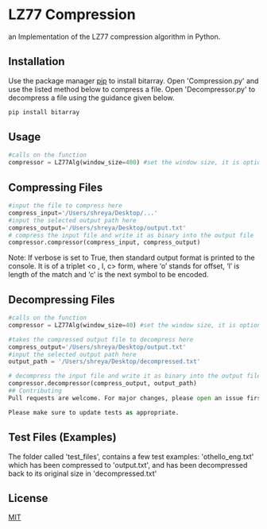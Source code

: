 # LZ77 Compression

an Implementation of the LZ77 compression algorithm in Python.

## Installation

Use the package manager [pip](https://pip.pypa.io/en/stable/) to install bitarray. 
Open 'Compression.py' and use the listed method below to compress a file. Open 'Decompressor.py' to decompress a file using the guidance given below.

```bash
pip install bitarray
```

## Usage

```python
#calls on the function
compressor = LZ77Alg(window_size=400) #set the window size, it is optional, however higher window size recomended for larger files
```
## Compressing Files

```python
#input the file to compress here
compress_input='/Users/shreya/Desktop/...'
#input the selected output path here
compress_output='/Users/shreya/Desktop/output.txt'
# compress the input file and write it as binary into the output file
compressor.compressor(compress_input, compress_output)
```
Note: If verbose is set to True, then standard output format is printed to the console. It is of a triplet <o , l, c> form, where ‘o’ stands for offset, ‘l’ is length of the match and ‘c’ is the next symbol to be encoded.


## Decompressing Files

```python
#calls on the function
compressor = LZ77Alg(window_size=40) #set the window size, it is optional

#takes the compressed output file to decompress here
compress_output='/Users/shreya/Desktop/output.txt'
#input the selected output path here
output_path = '/Users/shreya/Desktop/decompressed.txt'

# decompress the input file and write it as binary into the output file
compressor.decompressor(compress_output, output_path)
## Contributing
Pull requests are welcome. For major changes, please open an issue first to discuss what you would like to change.

Please make sure to update tests as appropriate.
```
## Test Files (Examples)
The folder called 'test_files', contains a few test examples: 'othello_eng.txt' which has been compressed to 'output.txt', and has been decompressed back to its original size in 'decompressed.txt'

## License
[MIT](https://choosealicense.com/licenses/mit/)
